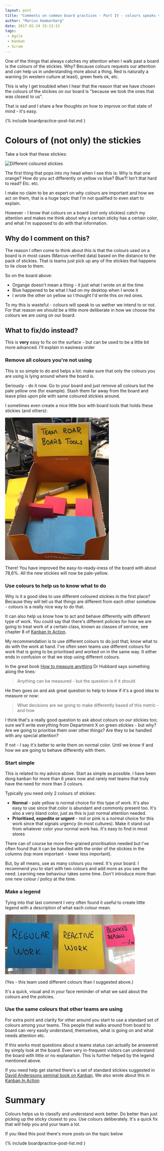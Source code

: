 ```yaml
---
layout: post
title: "Comments on common board practices - Part IV - colours speaks volumes - use them deliberately"
author: "Marcus Hammarberg"
date: 2017-02-24 15:13:13
tags:
 - Agile
 - Kanban
 - Scrum
---
```


One of the things that always catches my attention when I walk past a board is the colours of the stickies. Why? Because colours requests our attention and *can* help us in understanding more about a thing. Red is naturally a warning (in western culture at least), green feels ok, etc. 

This is why I get troubled when I hear that the reason that we have chosen the colours of the stickies on our board is "because we took the ones that was closest to us".

That is sad and I share a few thoughts on how to improve on that state of mind - it's easy. 

{% include boardpractice-post-list.md }

<a name='more'></a>

# Colours of (not only) the stickies 

Take a look that these stickies: 

![Different coloured stickies](/img/boardWithMulitcolourstickies.jpg)

The first thing that pops into my head when I see this is: Why is that one orange? How do you act differently on yellow vs blue? Blue?! Isn't that hard to read? Etc. etc. 

I make no claim to be an expert on why colours are important and how we act on them, that is a huge topic that I'm not qualified to even start to explain. 

However - I know that colours on a board (not only stickies) catch my attention and makes me think about why a certain sticky has a certain color, and what I'm supposed to do with that information. 

## Why do I comment on this?

The reason I often come to think about this is that the colours used on a board is in most cases (Marcus-verified data) based on the distance to the pack of stickies. That is teams just pick up any of the stickies that happens to lie close to them. 

So on the board above: 

* Organge doesn't mean a thing - it just what I wrote on at the time
* Blue happened to be what I had on my desktop when I wrote it
* I wrote the other on yellow so I thought I'd write this on red ones. 

To my this is wasteful - colours will speak to us wether we intend to or not. For that reason we should be a little more deliberate in how we choose the colours we are using on our board.

## What to fix/do instead?

This is **very** easy to fix on the surface - but can be used to be a little bit more advanced. I'll explain in easiness order

### Remove all colours you're not using  

This is so simple to do and helps a lot: make sure that only the colours you are using is lying around where the board is. 

Seriously - do it now. Go to your board and just remove all colours but the pale yellow one (for example). Stash them far away from the board and leave piles upon pile with same coloured stickies around. 

I sometimes even create a nice little box with board tools that holds these stickies (and others):

![Box with tools, and only the 'correct' coloured stickies](/img/boardToolBox.jpg)

There! You have improved the easy-to-ready-iness of the board with about 78,6%. All the new stickies will now be pale-yellow. 

### Use colours to help us to know what to do

Why is it a good idea to use different coloured stickies in the first place? Because they will tell us that things are different from each other somehow - colours is a really nice way to do that.  

It can also help us know how to act and behave differently with different type of work. You could say that there's different policies for how we are going to treat work of a certain class, known as classes of service, see chapter 8 of [Kanban In Action](http://bit.ly/theKanbanBook). 

My recommendation is to use different colours to do just that; know what to do with the work at hand. I've often seen teams use different colours for work that is going to be prioritised and worked on in the same way. It either ends in confusion or that we stop using different colours. 

In the great book [How to measure anything](http://www.marcusoft.net/2014/12/what-ive-learned-from-how-to-measure-anything.html) Dr Hubbard says something along the lines: 

> Anything can be measured - but the question is if it should

He then goes on and ask great question to help to know if it's a good idea to measure or now: 

> What decisions are we going to make differently based of this metric - and how

I think that's a really good question to ask about colours on our stickies too; sure we'll write everything from Department X on green stickies - but why? Are we going to prioritise them over other things? Are they to be handled with any special attention? 

If not - I say it's better to write them on normal color. Until we know if and how we are going to behave differently with them.

### Start simple

This is related to my advice above. Start as simple as possible. I have been dong kanban for more than 6 years now and rarely met teams that truly have the need for more than 3 colours. 

Typically you need only 2 colours of stickies:

* **Normal** - pale yellow is normal choice for this type of work. It's also easy to use since that color is abundant and commonly present too. It's also a very bland color, just as this is just normal attention needed. 
* **Prioritised, expedite or urgent** - red or pink is a normal choice for this work since that signals urgency (in most cultures). Make it stand out from whatever color your normal work has.  It's easy to find in most stores

There can of course be more fine-grained prioritisation needed but I've often found that it can be handled with the order of the stickies in the columns (top more important - lower less important). 

But, by all means, use as many colours you need. It's your board. I recommend you to start with two colours and add more as you see the need. Learning new behaviour takes some time. Don't introduce more than one new colour / policy at the time.

### Make a legend

Tying into that last comment I very often found it useful to create little legend with a description of what each colour mean. 

![Color legend](/img/stickyLegend.jpg)

(Yes - this team used different colours than I suggested above.)

It's a quick, visual and in your face reminder of what we said about the colours and the policies.  

### Use the same colours that other teams are using

For extra point and clarity for other around you start to use a standard set of colours among your teams. This people that walks around from board to board can very easily understand, themselves, what is going on and what needs attention etc. 

If this works most questions about a teams status can actually be answered by simply look at the board. Even very in-frequent visitors can understand the board with little or no explanation. This is further helped by the legend mentioned above.

If you need help get started there's a set of standard stickies suggested in [David Anderssons seminal book on Kanban](https://www.amazon.com/Kanban-Successful-Evolutionary-Technology-Business/dp/0984521402). We also wrote about this in [Kanban In Action](http://bit.ly/theKanbanBook)

# Summary

Colours helps us to classify and understand work better. Do better than just picking up the sticky closest to you. Use colours deliberately. It's a quick fix that will help you and your team a lot.

If you liked this post there's more posts on the topic below

{% include boardpractice-post-list.md }